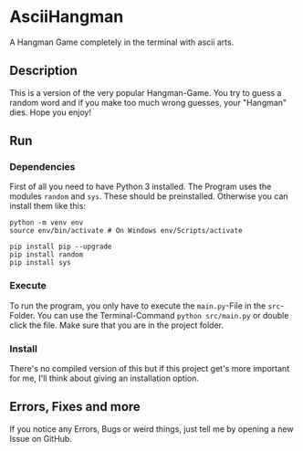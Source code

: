 # AsciiHangman
A Hangman Game completely in the terminal with ascii arts.

## Description
This is a version of the very popular Hangman-Game. You try to guess a random word and if you make too much wrong guesses, your "Hangman" dies.
Hope you enjoy!

## Run

### Dependencies
First of all you need to have Python 3 installed.
The Program uses the modules `random` and `sys`. These should be preinstalled. Otherwise you can install them like this:
```commandline
python -m venv env
source env/bin/activate # On Windows env/Scripts/activate
```

```commandline
pip install pip --upgrade
pip install random
pip install sys
```
### Execute
To run the program, you only have to execute the `main.py`-File in the `src`-Folder. You can use the Terminal-Command `python src/main.py` or double click the file.
Make sure that you are in the project folder.

### Install
There's no compiled version of this but if this project get's more important for me, I'll think about giving an installation option.

## Errors, Fixes and more
If you notice any Errors, Bugs or weird things, just tell me by opening a new Issue on GitHub.
